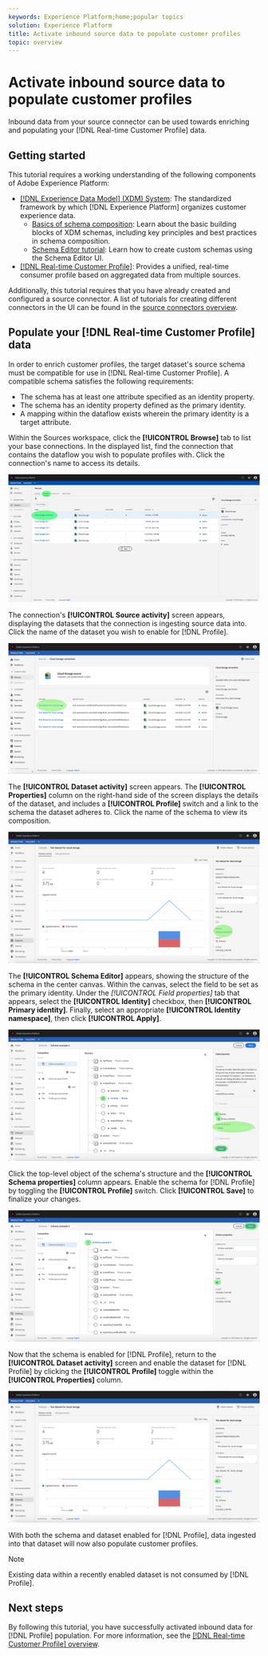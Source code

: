 ```yaml
---
keywords: Experience Platform;home;popular topics
solution: Experience Platform
title: Activate inbound source data to populate customer profiles
topic: overview
---
```


# Activate inbound source data to populate customer profiles

Inbound data from your source connector can be used towards enriching and populating your [!DNL Real-time Customer Profile] data.

## Getting started

This tutorial requires a working understanding of the following components of Adobe Experience Platform:

-   [[!DNL Experience Data Model] (XDM) System](../../../xdm/home.md): The standardized framework by which [!DNL Experience Platform] organizes customer experience data.
    -   [Basics of schema composition](../../../xdm/schema/composition.md): Learn about the basic building blocks of XDM schemas, including key principles and best practices in schema composition.
    -   [Schema Editor tutorial](../../../xdm/tutorials/create-schema-ui.md): Learn how to create custom schemas using the Schema Editor UI.
-   [[!DNL Real-time Customer Profile]](../../../profile/home.md): Provides a unified, real-time consumer profile based on aggregated data from multiple sources.

Additionally, this tutorial requires that you have already created and configured a source connector.  A list of tutorials for creating different connectors in the UI can be found in the [source connectors overview](../../home.md).

## Populate your [!DNL Real-time Customer Profile] data

In order to enrich customer profiles, the target dataset's source schema must be compatible for use in [!DNL Real-time Customer Profile]. A compatible schema satisfies the following requirements:

- The schema has at least one attribute specified as an identity property.
- The schema has an identity property defined as the primary identity.
- A mapping within the dataflow exists wherein the primary identity is a target attribute.

Within the Sources workspace, click the **[!UICONTROL Browse]** tab to list your base connections. In the displayed list, find the connection that contains the dataflow you wish to populate profiles with. Click the connection's name to access its details.

![](../../images/tutorials/dataflow/cloud-storage/batch/browse.png)

The connection's **[!UICONTROL Source activity]** screen appears, displaying the datasets that the connection is ingesting source data into. Click the name of the dataset you wish to enable for [!DNL Profile].

![](../../images/tutorials/dataflow/cloud-storage/batch/dataset-dataflow.png)

The **[!UICONTROL Dataset activity]** screen appears. The **[!UICONTROL Properties]** column on the right-hand side of the screen displays the details of the dataset, and includes a **[!UICONTROL Profile]** switch and a link to the schema the dataset adheres to. Click the name of the schema to view its composition.

![](../../images/tutorials/dataflow/cloud-storage/batch/select-dataset-schema.png)

The **[!UICONTROL Schema Editor]** appears, showing the structure of the schema in the center canvas. Within the canvas, select the field to be set as the primary identity. Under the *[!UICONTROL Field properties]* tab that appears, select the **[!UICONTROL Identity]** checkbox, then **[!UICONTROL Primary identity]**. Finally, select an appropriate **[!UICONTROL Identity namespace]**, then click **[!UICONTROL Apply]**.

![](../../images/tutorials/dataflow/cloud-storage/batch/set-schema-identity.png)

Click the top-level object of the schema's structure and the **[!UICONTROL Schema properties]** column appears. Enable the schema for [!DNL Profile] by toggling the **[!UICONTROL Profile]** switch. Click **[!UICONTROL Save]** to finalize your changes.

![](../../images/tutorials/dataflow/cloud-storage/batch/enable-profile.png)

Now that the schema is enabled for [!DNL Profile], return to the **[!UICONTROL Dataset activity]** screen and enable the dataset for [!DNL Profile] by clicking the **[!UICONTROL Profile]** toggle within the **[!UICONTROL Properties]** column.

![](../../images/tutorials/dataflow/cloud-storage/batch/enable-dataset-profile.png)

With both the schema and dataset enabled for [!DNL Profile], data ingested into that dataset will now also populate customer profiles.

>[!NOTE]
>
>Existing data within a recently enabled dataset is not consumed by [!DNL Profile].

## Next steps

By following this tutorial, you have successfully activated inbound data for [!DNL Profile] population. For more information, see the [[!DNL Real-time Customer Profile] overview](../../../profile/home.md).